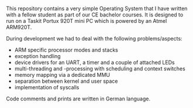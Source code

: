 This repository contains a very simple Operating System that I have written with a fellow student as part of our CE bachelor courses.
It is designed to run on a Taskit Portux 920T mini PC which is powered by an Atmel ARM920T.

During development we had to deal with the following problems/aspects:
* ARM specific processor modes and stacks
* exception handling
* device drivers for an UART, a timer and a couple of attached LEDs
* multi-threading and -processing with scheduling and context switches
* memory mapping via a dedicated MMU
* separation between kernel and user space
* implementation of syscalls

Code comments and prints are written in German language.


